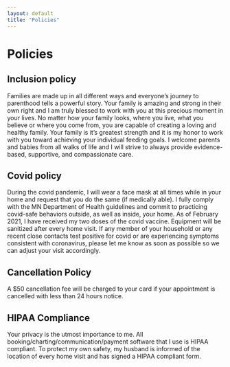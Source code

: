```yaml
---
layout: default
title: "Policies"
---
```


# Policies

## Inclusion policy

Families are made up in all different ways and everyone’s journey to parenthood tells a powerful story. Your family is amazing and strong in their own right and I am truly blessed to work with you at this precious moment in your lives. No matter how your family looks, where you live, what you believe or where you come from, you are capable of creating a loving and healthy family. Your family is it’s greatest strength and it is my honor to work with you toward achieving your individual feeding goals. I welcome parents and babies from all walks of life and I will strive to always provide evidence-based, supportive, and compassionate care. 
 
## Covid policy

During the covid pandemic, I will wear a face mask at all times while in your home and request that you do the same (if medically able). I fully comply with the MN Department of Health guidelines and commit to practicing covid-safe behaviors outside, as well as inside, your home. As of February 2021, I have received my two doses of the covid vaccine. Equipment will be sanitized after every home visit. If any member of your household or any recent close contacts test positive for covid or are experiencing symptoms consistent with coronavirus, please let me know as soon as possible so we can adjust your visit accordingly. 

## Cancellation Policy

A $50 cancellation fee will be charged to your card if your appointment is cancelled with less than 24 hours notice. 

## HIPAA Compliance

Your privacy is the utmost importance to me. All booking/charting/communication/payment software that I use is HIPAA compliant. To protect my own safety, my husband is informed of the location of every home visit and has signed a HIPAA compliant form.
